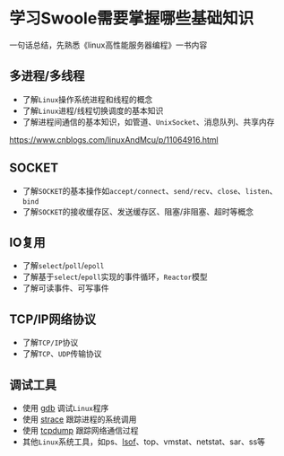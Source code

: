 # 学习Swoole需要掌握哪些基础知识

一句话总结，先熟悉《linux高性能服务器编程》一书内容



## 多进程/多线程

- 了解`Linux`操作系统进程和线程的概念
- 了解`Linux`进程/线程切换调度的基本知识
- 了解进程间通信的基本知识，如管道、`UnixSocket`、消息队列、共享内存

https://www.cnblogs.com/linuxAndMcu/p/11064916.html



## SOCKET

- 了解`SOCKET`的基本操作如`accept/connect`、`send/recv`、`close`、`listen`、`bind`
- 了解`SOCKET`的接收缓存区、发送缓存区、阻塞/非阻塞、超时等概念

## IO复用

- 了解`select`/`poll`/`epoll`
- 了解基于`select`/`epoll`实现的事件循环，`Reactor`模型
- 了解可读事件、可写事件

## TCP/IP网络协议

- 了解`TCP/IP`协议
- 了解`TCP`、`UDP`传输协议

## 调试工具

- 使用 [gdb](https://wiki.swoole.com/wiki/page/p-gdb.html) 调试`Linux`程序
- 使用 [strace](https://wiki.swoole.com/wiki/page/p-strace.html) 跟踪进程的系统调用
- 使用 [tcpdump](https://wiki.swoole.com/wiki/page/p-tcpdump.html) 跟踪网络通信过程
- 其他`Linux`系统工具，如ps、[lsof](https://wiki.swoole.com/wiki/page/p-lsof.html)、top、vmstat、netstat、sar、ss等